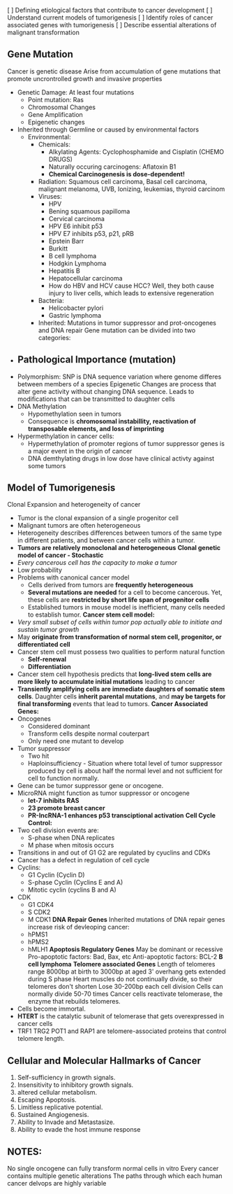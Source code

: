 [ ] Defining etiological factors that contribute to cancer development
[ ] Understand current models of tumorigenesis
[ ] Identify roles of cancer associated genes with tumorigenesis
[ ] Describe essential alterations of malignant transformation

## Gene Mutation
Cancer is genetic disease
Arise from accumulation of gene mutations that promote uncrontrolled growth and invasive properties
- Genetic Damage: At least four mutations
  - Point mutation: Ras
  - Chromosomal Changes
  - Gene Amplification
  - Epigenetic changes  
- Inherited through Germline or caused by environmental factors
  - Environmental:
    - Chemicals: 
      - Alkylating Agents: Cyclophosphamide and Cisplatin (CHEMO DRUGS)
      - Naturally occuring carcinogens: Aflatoxin B1
      - **Chemical Carcinogenesis is dose-dependent!**
    - Radiation: Squamous cell carcinoma, Basal cell carcinoma, malignant melanoma, UVB, Ionizing, leukemias, thyroid carcinom
    - Viruses:
      - HPV
      - Bening squamous papilloma
      - Cervical carcinoma
      - HPV E6 inhibit p53
      - HPV E7 inhibits p53, p21, pRB
      - Epstein Barr
      - Burkitt
      - B cell lymphoma
      - Hodgkin Lymphoma
      - Hepatitis B
      - Hepatocellular carcinoma
      - How do HBV and HCV cause HCC? Well, they both cause injury to liver cells, which leads to extensive regeneration
    - Bacteria:
      - Helicobacter pylori
      - Gastric lymphoma
    - Inherited: Mutations in tumor suppressor and prot-oncogenes and DNA repair
Gene mutation can be divided into two categories:
- Pathological Importance (mutation)
  - 
- Polymorphism: SNP is DNA sequence variation where genome differes between members of a species
Epigenetic Changes are process that alter gene activity without changing DNA sequence. Leads to modifications that can be transmitted to daughter cells
- DNA Methylation
  - Hypomethylation seen in tumors
  - Consequence is **chromosomal instabillity, reactivation of transposable elements, and loss of imprinting**
- Hypermethylation in cancer cells:
  - Hypermethylation of promoter regions of tumor suppressor genes is a major event in the origin of cancer
  - DNA demthylating drugs in low dose have clinical activty against some tumors
## Model of Tumorigenesis
Clonal Expansion and heterogeneity of cancer
- Tumor is the clonal expansion of a single progenitor cell
- Malignant tumors are often heterogeneous
- Heterogeneity describes differences between tumors of the same type in different patients, and between cancer cells within a tumor.
- **Tumors are relatively monoclonal and heterogeneous**
**Clonal genetic model of cancer - Stochastic**
- *Every cancerous cell has the capacity to make a tumor*
- Low probability
- Problems with canonical cancer model
    - Cells derived from tumors are **frequently heterogeneous**
    - **Several mutations are needed** for a cell to become cancerous. Yet, these cells are **restricted by short life span of progenitor cells**
    - Established tumors in mouse model is inefficient, many cells needed to establish tumor.
**Cancer stem cell model:**
- *Very small subset of cells within tumor pop actually able to initiate and sustain tumor growth*
- May **originate from transformation of normal stem cell, progenitor, or differentiated cell**
- Cancer stem cell must possess two qualities to perform natural function
    - **Self-renewal**
    - **Differentiation**
- Cancer stem cell hypothesis predicts that **long-lived stem cells are more likely to accumulate initial mutations** leading to cancer
- **Transiently amplifying cells are immediate daughters of somatic stem cells**. Daughter cells **inherit parental mutations**, and **may be targets for final transforming** events that lead to tumors.
**Cancer Associated Genes:**
- Oncogenes
    - Considered dominant
    - Transform cells despite normal couterpart
    - Only need one mutant to develop
- Tumor suppressor
    - Two hit
    - Haploinsufficiency - Situation where total level of tumor suppressor produced by cell is about half the normal level and not sufficient for cell to function normally.
- Gene can be tumor suppressor gene or oncogene.
- MicroRNA might function as tumor suppressor  or oncogene
    - **let-7 inhibits RAS**
    - **23 promote breast cancer**
    - **PR-IncRNA-1 enhances p53 transciptional activation**
**Cell Cycle Control:**
- Two cell division events are:
  - S-phase when DNA replicates
  - M phase when mitosis occurs
- Transitions in and out of G1 G2 are regulated by cyuclins and CDKs
- Cancer has a defect in regulation of cell cycle
- Cyclins:
  - G1 Cyclin (Cyclin D)
  - S-phase Cyclin (Cyclins E and A)
  - Mitotic cyclin (cyclins B and A)
- CDK
  - G1 CDK4
  - S CDK2
  - M CDK1
**DNA Repair Genes**
Inherited mutations of DNA repair genes increase risk of devleoping cancer:
  - hPMS1
  - hPMS2
  - hMLH1
 **Apoptosis Regulatory Genes**
May be dominant or recessive
Pro-apoptotic factors: Bad, Bax, etc
Anti-apoptotic factors: BCL-2 **B cell lymphoma**
**Telomere associated Genes**
Length of telomeres range 8000bp at birth to 3000bp at aged
3' overhang gets extended during S phase
Heart muscles do not continually divide, so their telomeres don't shorten
Lose 30-200bp each cell division
Cells can normally divide 50-70 times
Cancer cells reactivate telomerase, the enzyme that rebuilds telomeres.
- Cells become immortal.
- **HTERT** is the catalytic subunit of telomerase that gets overexpressed in cancer cells
- TRF1 TRG2 POT1 and RAP1 are telomere-associated proteins that control telomere length.
## Cellular and Molecular Hallmarks of Cancer
1. Self-sufficiency in growth signals.
2. Insensitivity to inhibitory growth signals.
3. altered cellular metabolism.
4. Escaping Apoptosis.
5. Limitless replicative potential.
6. Sustained Angiogenesis.
7. Ability to Invade and Metastasize.
8. Ability to evade the host immune response
## NOTES:
No single oncogene can fully transform normal cells in vitro
Every cancer contains multiple genetic alterations
The paths through which each human cancer delvops are highly variable

